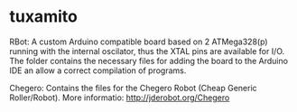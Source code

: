 # tuxamito

RBot: A custom Arduino compatible board based on 2 ATMega328(p) running with the internal oscilator, thus the XTAL pins are available for I/O. The folder contains the necessary files for adding the board to the Arduino IDE an allow a correct compilation of programs.

Chegero: Contains the files for the Chegero Robot (Cheap Generic Roller/Robot). More informatio: http://jderobot.org/Chegero

